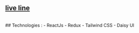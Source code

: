 ## [live line](https://redux-todo-001.netlify.app/)
<br/>
## Technologies : 
-  ReactJs
-  Redux
-  Tailwind CSS
-  Daisy UI
